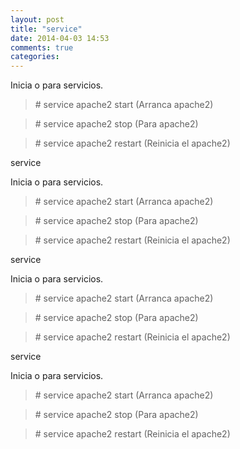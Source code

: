 ```yaml
---
layout: post
title: "service"
date: 2014-04-03 14:53
comments: true
categories: 
---
```

Inicia o para servicios.

>\# service apache2 start (Arranca apache2)

>\# service apache2 stop (Para apache2)

>\# service apache2 restart (Reinicia el apache2)

service

Inicia o para servicios.

>\# service apache2 start (Arranca apache2)

>\# service apache2 stop (Para apache2)

>\# service apache2 restart (Reinicia el apache2)

service

Inicia o para servicios.

>\# service apache2 start (Arranca apache2)

>\# service apache2 stop (Para apache2)

>\# service apache2 restart (Reinicia el apache2)

service

Inicia o para servicios.

>\# service apache2 start (Arranca apache2)

>\# service apache2 stop (Para apache2)

>\# service apache2 restart (Reinicia el apache2)

